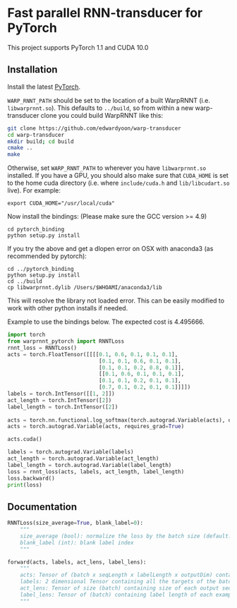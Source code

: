 # Fast parallel RNN-transducer for PyTorch

This project supports PyTorch 1.1 and CUDA 10.0

## Installation

Install the latest [PyTorch](https://github.com/pytorch/pytorch#installation).

`WARP_RNNT_PATH` should be set to the location of a built WarpRNNT
(i.e. `libwarprnnt.so`).  This defaults to `../build`, so from within a
new warp-transducer clone you could build WarpRNNT like this:

```bash
git clone https://github.com/edwardyoon/warp-transducer
cd warp-transducer
mkdir build; cd build
cmake ..
make
```

Otherwise, set `WARP_RNNT_PATH` to wherever you have `libwarprnnt.so`
installed. If you have a GPU, you should also make sure that
`CUDA_HOME` is set to the home cuda directory (i.e. where
`include/cuda.h` and `lib/libcudart.so` live). For example:

```
export CUDA_HOME="/usr/local/cuda"
```

Now install the bindings: (Please make sure the GCC version >= 4.9)
```
cd pytorch_binding
python setup.py install
```

If you try the above and get a dlopen error on OSX with anaconda3 (as recommended by pytorch):
```
cd ../pytorch_binding
python setup.py install
cd ../build
cp libwarprnnt.dylib /Users/$WHOAMI/anaconda3/lib
```
This will resolve the library not loaded error. This can be easily modified to work with other python installs if needed.

Example to use the bindings below. The expected cost is 4.495666.

```python
import torch
from warprnnt_pytorch import RNNTLoss
rnnt_loss = RNNTLoss()
acts = torch.FloatTensor([[[[0.1, 0.6, 0.1, 0.1, 0.1],
                             [0.1, 0.1, 0.6, 0.1, 0.1],
                             [0.1, 0.1, 0.2, 0.8, 0.1]],
                             [[0.1, 0.6, 0.1, 0.1, 0.1],
                             [0.1, 0.1, 0.2, 0.1, 0.1],
                             [0.7, 0.1, 0.2, 0.1, 0.1]]]])
labels = torch.IntTensor([[1, 2]])
act_length = torch.IntTensor([2])
label_length = torch.IntTensor([2])
 
acts = torch.nn.functional.log_softmax(torch.autograd.Variable(acts), dim=3).data
acts = torch.autograd.Variable(acts, requires_grad=True)

acts.cuda()

labels = torch.autograd.Variable(labels)
act_length = torch.autograd.Variable(act_length)
label_length = torch.autograd.Variable(label_length)
loss = rnnt_loss(acts, labels, act_length, label_length)
loss.backward()
print(loss)
```

## Documentation

```python
RNNTLoss(size_average=True, blank_label=0):
    """
    size_average (bool): normalize the loss by the batch size (default: True)
    blank_label (int): blank label index
    """

forward(acts, labels, act_lens, label_lens):
    """
    acts: Tensor of (batch x seqLength x labelLength x outputDim) containing output from network
    labels: 2 dimensional Tensor containing all the targets of the batch with zero padded
    act_lens: Tensor of size (batch) containing size of each output sequence from the network
    label_lens: Tensor of (batch) containing label length of each example
    """
```
